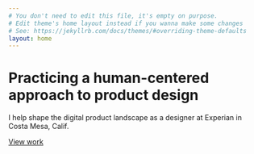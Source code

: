 ```yaml
---
# You don't need to edit this file, it's empty on purpose.
# Edit theme's home layout instead if you wanna make some changes
# See: https://jekyllrb.com/docs/themes/#overriding-theme-defaults
layout: home
---
```

# Practicing a human-centered approach to product design

I help shape the digital product landscape as a designer at Experian in Costa Mesa, Calif.

[View work](/work/)
